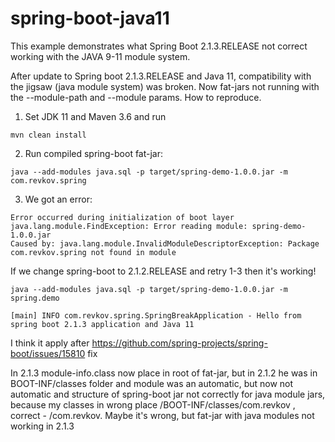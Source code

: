 # spring-boot-java11
This example demonstrates what Spring Boot 2.1.3.RELEASE not correct working with the JAVA 9-11 module system. 

After update to Spring boot 2.1.3.RELEASE and Java 11, compatibility with the jigsaw (java module system) was broken.
Now fat-jars not running with the --module-path and --module params.
How to reproduce.

1) Set JDK 11 and Maven 3.6 and run

```
mvn clean install
```
2) Run compiled spring-boot fat-jar:

```
java --add-modules java.sql -p target/spring-demo-1.0.0.jar -m com.revkov.spring
```
3) We got an error:

```
Error occurred during initialization of boot layer
java.lang.module.FindException: Error reading module: spring-demo-1.0.0.jar
Caused by: java.lang.module.InvalidModuleDescriptorException: Package com.revkov.spring not found in module
```

If we change spring-boot to 2.1.2.RELEASE and retry 1-3 then it's working!

```
java --add-modules java.sql -p target/spring-demo-1.0.0.jar -m spring.demo
```


```
[main] INFO com.revkov.spring.SpringBreakApplication - Hello from spring boot 2.1.3 application and Java 11
```

I think it apply after https://github.com/spring-projects/spring-boot/issues/15810 fix

In 2.1.3 module-info.class now place in root of fat-jar, but in 2.1.2 he was in BOOT-INF/classes folder and module was an automatic, but now not automatic and structure of spring-boot jar not correctly for java module jars, because my classes in wrong place /BOOT-INF/classes/com.revkov , correct - /com.revkov. Maybe it's wrong, but fat-jar with java modules not working in 2.1.3